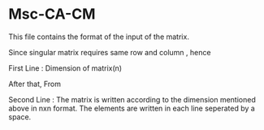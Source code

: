 # Msc-CA-CM

This file contains the format of the input of the matrix.

Since singular matrix requires same row and column , hence 

First Line : Dimension of matrix(n)

After that, 
From 

Second Line : The matrix is written according to the dimension mentioned above in nxn format.
              The elements are written in each line seperated by a space.

